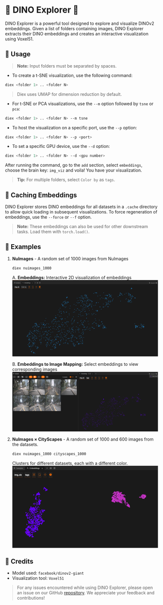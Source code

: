 # 🦖 DINO Explorer 🦖

DINO Explorer is a powerful tool designed to explore and visualize DINOv2 embeddings. Given a list of folders containing images, DINO Explorer extracts their DINO embeddings and creates an interactive visualization using Voxel51.

## 🚀 Usage

> **Note:** Input folders must be separated by spaces.

* To create a t-SNE visualization, use the following command:

```bash
diex <folder 1> .. <folder N>
```
> Diex uses UMAP for dimension reduction by default.
 
* For t-SNE or PCA visualizations, use the `--m` option followed by `tsne` or `pca`:

```bash
diex <folder 1> .. <folder N> --m tsne
```

* To host the visualization on a specific port, use the `--p` option:

```bash
diex <folder 1> .. <folder N> --p <port>
```

* To set a specific GPU device, use the `--d` option:

```bash
diex <folder 1> .. <folder N> --d <gpu number>
```

After running the command, go to the `add` section, select `embeddings`, choose the brain key: `img_viz` and voila! You have your visualization.

> **Tip:** For multiple folders, select `Color by` as `tags`.

## 💾 Caching Embeddings

DINO Explorer stores DINO embeddings for all datasets in a `.cache` directory to allow quick loading in subsequent visualizations. To force regeneration of embeddings, use the `--force` or `--f` option.

> **Note:** These embeddings can also be used for other downstream tasks. Load them with `torch.load()`.

## 📖 Examples

1. **NuImages** - A random set of 1000 images from NuImages
    ```bash
    diex nuimages_1000
    ```
    A. **Embeddings:** Interactive 2D visualization of embeddings
    ![Embeddings](https://raw.githubusercontent.com/nityanandmathur/diex/main/assests/embed.png)

    B. **Embeddings to Image Mapping:** Select embeddings to view corresponding images
    ![Mapping](https://raw.githubusercontent.com/nityanandmathur/diex/main/assests/mapping.png)

2. **NuImages × CityScapes** - A random set of 1000 and 600 images from the datasets.
    ```bash
    diex nuimages_1000 cityscapes_1000
    ```
    Clusters for different datasets, each with a different color.
    ![Cluster](https://raw.githubusercontent.com/nityanandmathur/diex/main/assests/multiple.png)

## 🙏 Credits

- Model used: `facebook/dinov2-giant`
- Visualization tool: `Voxel51`

> For any issues encountered while using DINO Explorer, please open an issue on our GitHub [repository](https://github.com/nityanandmathur/diex). We appreciate your feedback and contributions!
